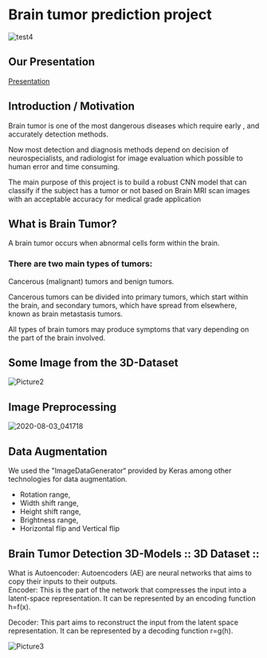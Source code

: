 # Brain tumor prediction project
![test4](https://user-images.githubusercontent.com/46414243/89139727-eaf80480-d53f-11ea-8bf0-23dbd8c80e73.gif)
## Our Presentation
[Presentation](https://drive.google.com/file/d/1OZeMF7rGbibmX4iSC64ySkmRWsz4JYc-/view?usp=sharing)
## Introduction / Motivation
Brain tumor is one of the most dangerous diseases which require early , and accurately detection methods.

Now most detection and diagnosis methods depend on decision of neurospecialists, and radiologist for image evaluation which possible to human error and time consuming.

The main purpose of this project is to build a robust CNN model that can classify if the subject has a tumor or not based on Brain MRI scan images with an acceptable accuracy for medical grade application

## What is Brain Tumor?
A brain tumor occurs when abnormal cells form within the brain. 

### There are two main types of tumors: 

Cancerous (malignant) tumors and benign tumors. 

Cancerous tumors can be divided into primary tumors, which start within the brain, and secondary tumors, which have spread from elsewhere, known as brain metastasis tumors. 

All types of brain tumors may produce symptoms that vary depending on the part of the brain involved. 

## Some Image from the 3D-Dataset

![Picture2](https://user-images.githubusercontent.com/46414243/89139468-07e00800-d53f-11ea-9ff0-744e04cc3edd.gif)

## Image Preprocessing

![2020-08-03_041718](https://user-images.githubusercontent.com/46414243/89139836-4629f700-d540-11ea-98c3-6070c7e01d99.png)
## Data Augmentation
We used the "ImageDataGenerator“ provided by Keras among other technologies for data augmentation. 
- Rotation range, 
- Width shift range, 
- Height shift range,
- Brightness range,
- Horizontal flip and Vertical flip

## Brain Tumor Detection 3D-Models :: 3D Dataset ::
What  is Autoencoder:
Autoencoders (AE) are neural networks that aims to copy their inputs to their outputs.    
Encoder: 
This is the part of the network that compresses the input into a latent-space representation. It can be represented by an encoding function h=f(x).

Decoder: 
This part aims to reconstruct the input from the latent space representation. 
It can be represented by a decoding function r=g(h).

![Picture3](https://user-images.githubusercontent.com/46414243/89140147-192a1400-d541-11ea-8077-6aba61a56dbc.png)


